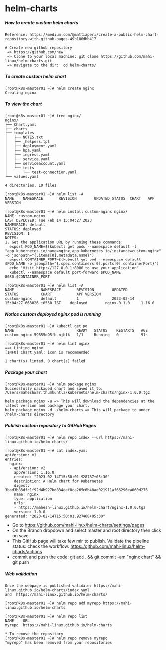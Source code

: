 # helm-charts

##### How to create custom helm charts
```
Reference: https://medium.com/@mattiaperi/create-a-public-helm-chart-repository-with-github-pages-49b180dbb417

# Create new github repository
 => https://github.com/new
 => Clone to your local machine: git clone https://github.com/mahi-linux/helm-charts.git
 => navigate to the dir:  cd helm-charts/
```
##### To create custom helm chart
```
[root@k8s-master01 ~]# helm create nginx
Creating nginx
```

##### To view the chart
```
[root@k8s-master01 ~]# tree nginx/
nginx/
├── Chart.yaml
├── charts
├── templates
│   ├── NOTES.txt
│   ├── _helpers.tpl
│   ├── deployment.yaml
│   ├── hpa.yaml
│   ├── ingress.yaml
│   ├── service.yaml
│   ├── serviceaccount.yaml
│   └── tests
│       └── test-connection.yaml
└── values.yaml

4 directories, 10 files
```
```
[root@k8s-master01 ~]# helm list -A
NAME    NAMESPACE       REVISION        UPDATED STATUS  CHART   APP VERSION

[root@k8s-master01 ~]# helm install custom-nginx nginx/
NAME: custom-nginx
LAST DEPLOYED: Tue Feb 14 15:04:27 2023
NAMESPACE: default
STATUS: deployed
REVISION: 1
NOTES:
1. Get the application URL by running these commands:
  export POD_NAME=$(kubectl get pods --namespace default -l "app.kubernetes.io/name=nginx,app.kubernetes.io/instance=custom-nginx" -o jsonpath="{.items[0].metadata.name}")
  export CONTAINER_PORT=$(kubectl get pod --namespace default $POD_NAME -o jsonpath="{.spec.containers[0].ports[0].containerPort}")
  echo "Visit http://127.0.0.1:8080 to use your application"
  kubectl --namespace default port-forward $POD_NAME 8080:$CONTAINER_PORT

[root@k8s-master01 ~]# helm list -A
NAME            NAMESPACE       REVISION        UPDATED                                 STATUS          CHART           APP VERSION
custom-nginx    default         1               2023-02-14 15:04:27.663026 +0530 IST    deployed        nginx-0.1.0     1.16.0   
```

##### Notice custom deployed nginx pod is running
```
[root@k8s-master01 ~]# kubectl get po
NAME                            READY   STATUS    RESTARTS   AGE
custom-nginx-59855d95fb-njbfk   1/1     Running   0          91s

[root@k8s-master01 ~]# helm lint nginx
==> Linting nginx
[INFO] Chart.yaml: icon is recommended

1 chart(s) linted, 0 chart(s) failed
```

##### Package your chart
```
[root@k8s-master01 ~]# helm package nginx
Successfully packaged chart and saved it to: /Users/maheshwar.thumkuntla/kubernets/helm-charts/nginx-1.0.0.tgz

helm package nginx -u => This will download the dependencies at the latest version and package your chart.
helm package nginx -d ./helm-charts => This will package to under /helm-charts directory
```
##### Publish custom repository to GitHub Pages
```
[root@k8s-master01 ~]# helm repo index --url https://mahi-linux.github.io/helm-charts/ .

[root@k8s-master01 ~]# cat index.yaml 
apiVersion: v1
entries:
  nginx:
  - apiVersion: v2
    appVersion: 1.16.0
    created: "2023-02-14T15:50:01.928787+05:30"
    description: A Helm chart for Kubernetes
    digest: 3bad3b83dfc1f92d4b927bd834eef0ca265c6b48ae021911af66296ea060d276
    name: nginx
    type: application
    urls:
    - https://mahesh-linux.github.io/helm-chart/nginx-1.0.0.tgz
    version: 1.0.0
generated: "2023-02-14T15:50:01.927468+05:30"

```
* Go to  https://github.com/mahi-linux/helm-charts/settings/pages
* On the Branch dropdown and select master and root directory then click on save.
* This GitHub page will take few min to publish. Validate the pipeline status: check the workflow: https://github.com/mahi-linux/helm-charts/actions
* commit and push the code: git add . && git commit -am "nginx chart" && git push

##### Web validation
```
Once the webpage is published validate: https://mahi-linux.github.io/helm-charts/index.yaml
and  https://mahi-linux.github.io/helm-charts/

[root@k8s-master01 ~]# helm repo add myrepo https://mahi-linux.github.io/helm-charts

[root@k8s-master01 ~]# helm repo list
NAME    URL                                     
myrepo  https://mahi-linux.github.io/helm-charts

* To remove the repository
[root@k8s-master01 ~]# helm repo remove myrepo
"myrepo" has been removed from your repositories
```
